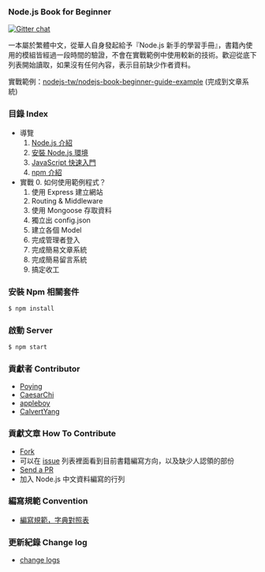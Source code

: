 ### Node.js Book for Beginner

[![Gitter chat](https://badges.gitter.im/nodejs-tw/nodejs-book-beginner-guide.png)](https://gitter.im/nodejs-tw/nodejs-book-beginner-guide)

一本屬於繁體中文，從華人自身發起給予『Node.js 新手的學習手冊』，書籍內使用的模組皆經過一段時間的驗證，不會在實戰範例中使用較新的技術。歡迎從底下列表開始讀取，如果沒有任何內容，表示目前缺少作者資料。

實戰範例：[nodejs-tw/nodejs-book-beginner-guide-example](https://github.com/nodejs-tw/nodejs-book-beginner-guide-example) (完成到文章系統)

### 目錄 Index

* 導覽
  1. [Node.js 介紹](./intro/nodejs.md)
  2. [安裝 Node.js 環境](./install/installNode.md)
  3. [JavaScript 快速入門](./javascript_tour)
  4. [npm 介紹](./npm_tour)
* 實戰
  0. 如何使用範例程式？
  1. 使用 Express 建立網站
  2. Routing & Middleware
  3. 使用 Mongoose 存取資料
  4. 獨立出 config.json
  4. 建立各個  Model
  5. 完成管理者登入
  6. 完成簡易文章系統
  7. 完成簡易留言系統
  8. 搞定收工

### 安裝 Npm 相關套件

```bash
$ npm install
```

### 啟動 Server

```bash
$ npm start
```

### 貢獻者 Contributor

* [Poying](https://github.com/poying)
* [CaesarChi](https://github.com/clonn)
* [appleboy](https://github.com/appleboy)
* [CalvertYang](https://github.com/CalvertYang)


### 貢獻文章 How To Contribute

- [Fork](https://help.github.com/articles/fork-a-repo)
- 可以在 [issue](https://github.com/nodejs-tw/nodejs-book-beginner-guide/issues) 列表裡面看到目前書籍編寫方向，以及缺少人認領的部份
- [Send a PR](https://help.github.com/articles/using-pull-requests)
- 加入 Node.js 中文資料編寫的行列

### 編寫規範 Convention

- [編寫規範，字典對照表](convention.md)

### 更新紀錄 Change log

- [change logs](changelog.md)
